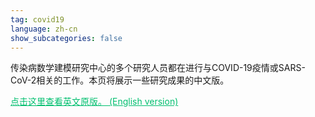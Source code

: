 ```yaml
---
tag: covid19
language: zh-cn
show_subcategories: false
---
```


传染病数学建模研究中心的多个研究人员都在进行与COVID-19疫情或SARS-CoV-2相关的工作。本页将展示一些研究成果的中文版。

<a style="color: #00BF6F;" href="/topics/covid19" target="_blank">点击这里查看英文原版。 (English version)</a>
